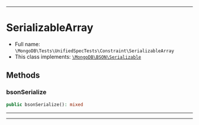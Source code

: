 ***

# SerializableArray





* Full name: `\MongoDB\Tests\UnifiedSpecTests\Constraint\SerializableArray`
* This class implements:
[`\MongoDB\BSON\Serializable`](../../../BSON/Serializable.md)




## Methods


### bsonSerialize



```php
public bsonSerialize(): mixed
```











***


***

